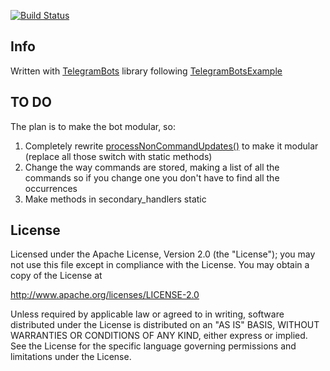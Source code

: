 [![Build Status](https://travis-ci.com/Kraktun/KBot.svg?token=Uor7RP8xsv27XrHhEVTp&branch=master)](https://travis-ci.com/Kraktun/KBot)

## Info
Written with [TelegramBots](https://github.com/rubenlagus/TelegramBots) library
following [TelegramBotsExample](https://github.com/rubenlagus/TelegramBotsExample)

## TO DO
The plan is to make the bot modular, so:
1) Completely rewrite [processNonCommandUpdates()](https://github.com/Kraktun/KBot/tree/master/src/krak/miche/handler/CommandsHandler.java#L101) to make it modular (replace all those switch with static methods)
2) Change the way commands are stored, making a list of all the commands so if you change one you don't have to find all the occurrences
3) Make methods in secondary_handlers static

## License

Licensed under the Apache License, Version 2.0 (the "License");
you may not use this file except in compliance with the License.
You may obtain a copy of the License at

http://www.apache.org/licenses/LICENSE-2.0

Unless required by applicable law or agreed to in writing, software
distributed under the License is distributed on an "AS IS" BASIS,
WITHOUT WARRANTIES OR CONDITIONS OF ANY KIND, either express or implied.
See the License for the specific language governing permissions and
limitations under the License.